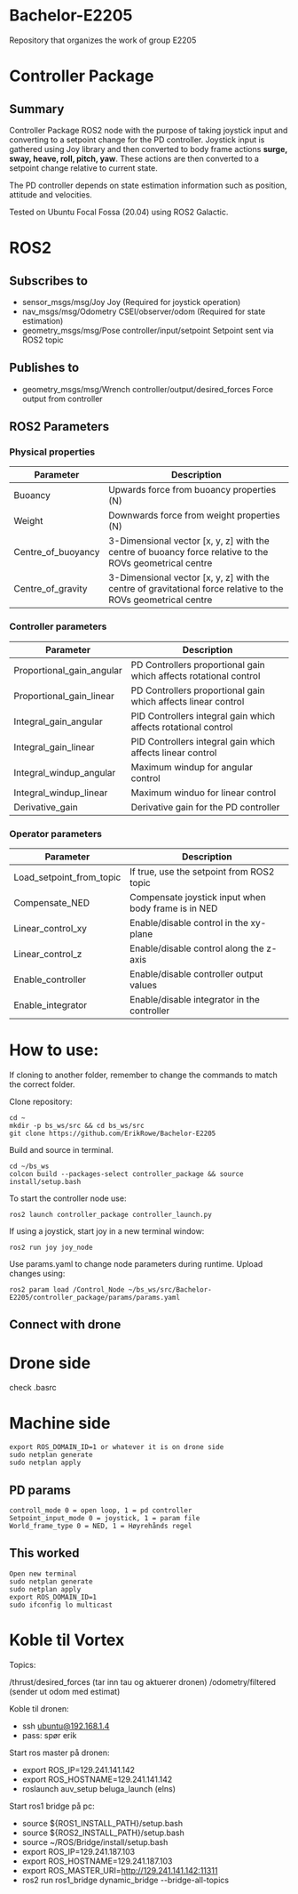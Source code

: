 # Bachelor-E2205
Repository that organizes the work of group E2205

# Controller Package

## Summary

Controller Package ROS2 node with the purpose of taking joystick input and converting to a setpoint change for the PD controller. Joystick input is gathered using Joy library and then converted to body frame actions **surge, sway, heave, roll, pitch, yaw**. These actions are then converted to a setpoint change relative to current state.

The PD controller depends on state estimation information such as position, attitude and velocities. 

Tested on Ubuntu Focal Fossa (20.04) using ROS2 Galactic.

# ROS2

## Subscribes to
* sensor_msgs/msg/Joy Joy (Required for joystick operation)
* nav_msgs/msg/Odometry CSEI/observer/odom (Required for state estimation)
* geometry_msgs/msg/Pose controller/input/setpoint Setpoint sent via ROS2 topic

## Publishes to
* geometry_msgs/msg/Wrench controller/output/desired_forces Force output from controller

## ROS2 Parameters

### Physical properties
| Parameter | Description |
| --- | ----------- |
| Buoancy | Upwards force from buoancy properties (N) |
| Weight | Downwards force from weight properties (N) |
| Centre_of_buoyancy | 3-Dimensional vector [x, y, z] with the centre of buoancy force relative to the ROVs geometrical centre |
| Centre_of_gravity | 3-Dimensional vector [x, y, z] with the centre of gravitational force relative to the ROVs geometrical centre |

### Controller parameters
| Parameter | Description |
| --- | ----------- |
| Proportional_gain_angular | PD Controllers proportional gain which affects rotational control |
| Proportional_gain_linear | PD Controllers proportional gain which affects linear control |
| Integral_gain_angular | PID Controllers integral gain which affects rotational control |
| Integral_gain_linear | PID Controllers integral gain which affects linear control |
| Integral_windup_angular | Maximum windup for angular control |
| Integral_windup_linear | Maximum winduo for linear control |
| Derivative_gain | Derivative gain for the PD controller |

### Operator parameters
| Parameter | Description |
| --- | ----------- |
| Load_setpoint_from_topic | If true, use the setpoint from ROS2 topic |
| Compensate_NED | Compensate joystick input when body frame is in NED |
| Linear_control_xy | Enable/disable control in the xy-plane |
| Linear_control_z | Enable/disable control along the z-axis |
| Enable_controller | Enable/disable controller output values |
| Enable_integrator | Enable/disable integrator in the controller |



# How to use:

If cloning to another folder, remember to change the commands to match the correct folder.

Clone repository:
```
cd ~
mkdir -p bs_ws/src && cd bs_ws/src
git clone https://github.com/ErikRowe/Bachelor-E2205
```

Build and source in terminal.
```
cd ~/bs_ws
colcon build --packages-select controller_package && source install/setup.bash
```
To start the controller node use:
```
ros2 launch controller_package controller_launch.py
```

If using a joystick, start joy in a new terminal window:
```
ros2 run joy joy_node
```

Use params.yaml to change node parameters during runtime. Upload changes using:
```
ros2 param load /Control_Node ~/bs_ws/src/Bachelor-E2205/controller_package/params/params.yaml
```

## Connect with drone
# Drone side
check .basrc
# Machine side
```
export ROS_DOMAIN_ID=1 or whatever it is on drone side
sudo netplan generate
sudo netplan apply
```

## PD params
```
controll_mode 0 = open loop, 1 = pd controller
Setpoint_input_mode 0 = joystick, 1 = param file
World_frame_type 0 = NED, 1 = Høyrehånds regel
```

## This worked
```
Open new terminal
sudo netplan generate
sudo netplan apply
export ROS_DOMAIN_ID=1
sudo ifconfig lo multicast
```


# Koble til Vortex

Topics:

/thrust/desired_forces (tar inn tau og aktuerer dronen)
/odometry/filtered (sender ut odom med estimat)

Koble til dronen:
* ssh ubuntu@192.168.1.4
* pass: spør erik

Start ros master på dronen:
* export ROS_IP=129.241.141.142
* export ROS_HOSTNAME=129.241.141.142
* roslaunch auv_setup beluga_launch (elns)


Start ros1 bridge på pc:
* source ${ROS1_INSTALL_PATH}/setup.bash
* source ${ROS2_INSTALL_PATH}/setup.bash
* source ~/ROS/Bridge/install/setup.bash
* export ROS_IP=129.241.187.103
* export ROS_HOSTNAME=129.241.187.103
* export ROS_MASTER_URI=http://129.241.141.142:11311
* ros2 run ros1_bridge dynamic_bridge --bridge-all-topics

